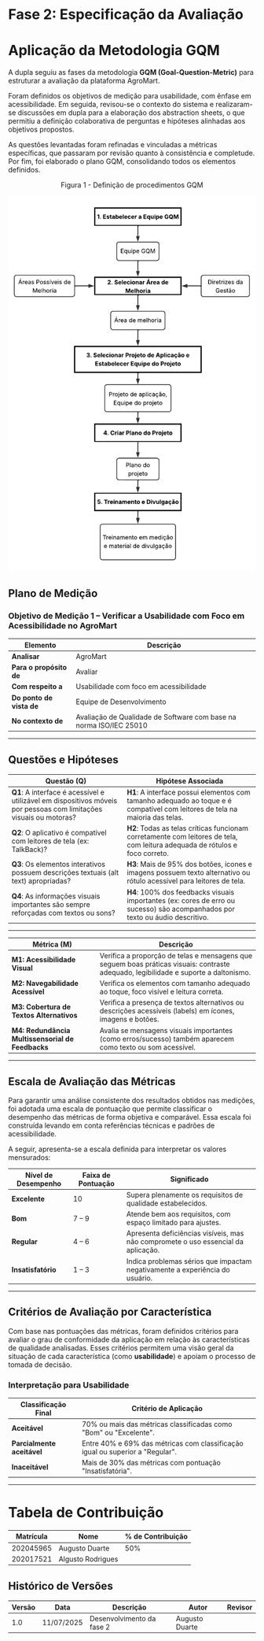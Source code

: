 # Fase 2: Especificação da Avaliação

# Aplicação da Metodologia GQM

A dupla seguiu as fases da metodologia **GQM (Goal-Question-Metric)** para estruturar a avaliação da plataforma AgroMart. 

Foram definidos os objetivos de medição para usabilidade, com ênfase em acessibilidade. Em seguida, revisou-se o contexto do sistema e realizaram-se discussões em dupla para a elaboração dos abstraction sheets, o que permitiu a definição colaborativa de perguntas e hipóteses alinhadas aos objetivos propostos.

As questões levantadas foram refinadas e vinculadas a métricas específicas, que passaram por revisão quanto à consistência e completude. Por fim, foi elaborado o plano GQM, consolidando todos os elementos definidos.

<center><p>Figura 1 - Definição de procedimentos GQM</p></center>

![Definição de procedimentos GQM](../assets/img/GQM_diagrama.png)


## Plano de Medição

### Objetivo de Medição 1 – Verificar a Usabilidade com Foco em Acessibilidade no AgroMart

| Elemento              | Descrição                                                                 |
|------------------------|---------------------------------------------------------------------------|
| **Analisar**           | AgroMart                                                                  |
| **Para o propósito de**| Avaliar                                                                   |
| **Com respeito a**     | Usabilidade com foco em acessibilidade                                   |
| **Do ponto de vista de**| Equipe de Desenvolvimento                                                |
| **No contexto de**     | Avaliação de Qualidade de Software com base na norma ISO/IEC 25010       |

---


## Questões e Hipóteses

| Questão (Q)                                                                                                     | Hipótese Associada                                                                                                               |
|-----------------------------------------------------------------------------------------------------------------|----------------------------------------------------------------------------------------------------------------------------------|
| **Q1**: A interface é acessível e utilizável em dispositivos móveis por pessoas com limitações visuais ou motoras? | **H1**: A interface possui elementos com tamanho adequado ao toque e é compatível com leitores de tela na maioria das telas.     |
| **Q2**: O aplicativo é compatível com leitores de tela (ex: TalkBack)?                                          | **H2**: Todas as telas críticas funcionam corretamente com leitores de tela, com leitura adequada de rótulos e foco correto.     |
| **Q3**: Os elementos interativos possuem descrições textuais (alt text) apropriadas?                            | **H3**: Mais de 95% dos botões, ícones e imagens possuem texto alternativo ou rótulo acessível para leitores de tela.            |
| **Q4**: As informações visuais importantes são sempre reforçadas com textos ou sons?                            | **H4**: 100% dos feedbacks visuais importantes (ex: cores de erro ou sucesso) são acompanhados por texto ou áudio descritivo.    |



---

| Métrica (M)                            | Descrição                                                                                                       | 
|----------------------------------------|-----------------------------------------------------------------------------------------------------------------|
| **M1: Acessibilidade Visual**          | Verifica a proporção de telas e mensagens que seguem boas práticas visuais: contraste adequado, legibilidade e suporte a daltonismo. |    
| **M2: Navegabilidade Acessível**          | Verifica os elementos com tamanho adequado ao toque, foco visível e leitura correta. |        |
| **M3: Cobertura de Textos Alternativos** | Verifica a presença de textos alternativos ou descrições acessíveis (labels) em ícones, imagens e botões.       |        
| **M4: Redundância Multissensorial de Feedbacks** | Avalia se mensagens visuais importantes (como erros/sucesso) também aparecem como texto ou som acessível.       |         

---

## Escala de Avaliação das Métricas

Para garantir uma análise consistente dos resultados obtidos nas medições, foi adotada uma escala de pontuação que permite classificar o desempenho das métricas de forma objetiva e comparável. Essa escala foi construída levando em conta referências técnicas e padrões de acessibilidade.

A seguir, apresenta-se a escala definida para interpretar os valores mensurados:

| **Nível de Desempenho** | **Faixa de Pontuação** | **Significado** |
|--------------------------|-------------------------|------------------|
| **Excelente**            | 10                      | Supera plenamente os requisitos de qualidade estabelecidos. |
| **Bom**                  | 7 – 9                   | Atende bem aos requisitos, com espaço limitado para ajustes. |
| **Regular**              | 4 – 6                   | Apresenta deficiências visíveis, mas não compromete o uso essencial da aplicação. |
| **Insatisfatório**       | 1 – 3                   | Indica problemas sérios que impactam negativamente a experiência do usuário. |

---

## Critérios de Avaliação por Característica

Com base nas pontuações das métricas, foram definidos critérios para avaliar o grau de conformidade da aplicação em relação às características de qualidade analisadas. Esses critérios permitem uma visão geral da situação de cada característica (como **usabilidade**) e apoiam o processo de tomada de decisão.

### Interpretação para Usabilidade

| **Classificação Final**      | **Critério de Aplicação** |
|------------------------------|----------------------------|
| **Aceitável**                | 70% ou mais das métricas classificadas como "Bom" ou "Excelente". |
| **Parcialmente aceitável**   | Entre 40% e 69% das métricas com classificação igual ou superior a "Regular". |
| **Inaceitável**              | Mais de 30% das métricas com pontuação "Insatisfatória". |


----


# Tabela de Contribuição

| Matrícula | Nome              | % de Contribuição |
|-----------|-------------------|-------------------|
| 202045965 | Augusto Duarte    |  50%              |
| 202017521 | Algusto Rodrigues |                   |




## Histórico de Versões

| Versão | Data       | Descrição               | Autor                    | Revisor                |
|--------|------------|--------------------------|---------------------------|------------------------|
| 1.0    | 11/07/2025 | Desenvolvimento da fase 2 | Augusto Duarte           |                        |